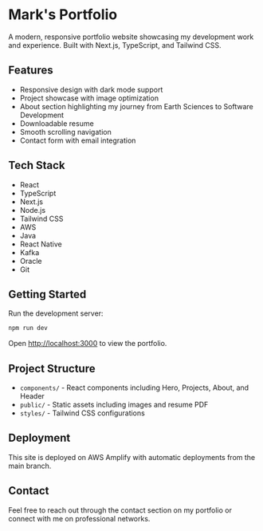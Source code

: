 # Mark's Portfolio

A modern, responsive portfolio website showcasing my development work and experience. Built with Next.js, TypeScript, and Tailwind CSS.

## Features

- Responsive design with dark mode support
- Project showcase with image optimization
- About section highlighting my journey from Earth Sciences to Software Development
- Downloadable resume
- Smooth scrolling navigation
- Contact form with email integration

## Tech Stack

- React
- TypeScript
- Next.js
- Node.js
- Tailwind CSS
- AWS
- Java
- React Native
- Kafka
- Oracle
- Git

## Getting Started

Run the development server:

```bash
npm run dev
```

Open [http://localhost:3000](http://localhost:3000) to view the portfolio.

## Project Structure

- `components/` - React components including Hero, Projects, About, and Header
- `public/` - Static assets including images and resume PDF
- `styles/` - Tailwind CSS configurations

## Deployment

This site is deployed on AWS Amplify with automatic deployments from the main branch.

## Contact

Feel free to reach out through the contact section on my portfolio or connect with me on professional networks.
